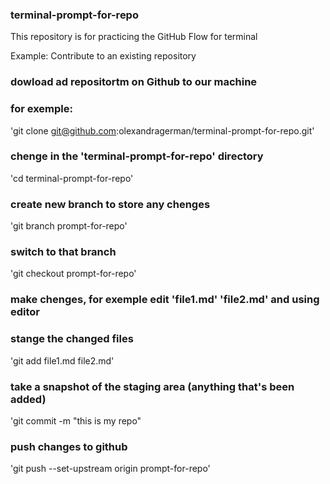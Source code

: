 ### terminal-prompt-for-repo
This repository is for practicing the GitHub Flow for terminal

Example: Contribute to an existing repository
### dowload ad repositortm on Github  to our machine
### for exemple:
   'git clone git@github.com:olexandragerman/terminal-prompt-for-repo.git'
### chenge in the 'terminal-prompt-for-repo' directory
   'cd terminal-prompt-for-repo'
### create new branch to store any chenges
   'git branch  prompt-for-repo'
### switch to that branch 
   'git checkout prompt-for-repo'
### make chenges, for exemple  edit 'file1.md'  'file2.md' and using editor
### stange the changed files
   'git add file1.md file2.md'
### take a snapshot of the staging area (anything that's been added)
   'git commit -m "this is my repo"
### push changes to github
   'git push --set-upstream origin prompt-for-repo'
